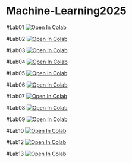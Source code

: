 # Machine-Learning2025

#Lab01
[![Open In Colab](https://colab.research.google.com/assets/colab-badge.svg)](https://colab.research.google.com/github/lisuex/Machine-Learning2025/blob/main/Lab01.ipynb)

#Lab02
[![Open In Colab](https://colab.research.google.com/assets/colab-badge.svg)](https://colab.research.google.com/github/lisuex/Machine-Learning2025/blob/main/Lab02.ipynb)

#Lab03
[![Open In Colab](https://colab.research.google.com/assets/colab-badge.svg)](https://colab.research.google.com/github/lisuex/Machine-Learning2025/blob/main/Lab03.ipynb)

#Lab04
[![Open In Colab](https://colab.research.google.com/assets/colab-badge.svg)](https://colab.research.google.com/github/lisuex/Machine-Learning2025/blob/main/Lab04.ipynb)

#Lab05
[![Open In Colab](https://colab.research.google.com/assets/colab-badge.svg)](https://colab.research.google.com/github/lisuex/Machine-Learning2025/blob/main/Lab05.ipynb)

#Lab06
[![Open In Colab](https://colab.research.google.com/assets/colab-badge.svg)](https://colab.research.google.com/github/lisuex/Machine-Learning2025/blob/main/Lab06.ipynb)

#Lab07
[![Open In Colab](https://colab.research.google.com/assets/colab-badge.svg)](https://colab.research.google.com/github/lisuex/Machine-Learning2025/blob/main/Lab07.ipynb)

#Lab08
[![Open In Colab](https://colab.research.google.com/assets/colab-badge.svg)](https://colab.research.google.com/github/lisuex/Machine-Learning2025/blob/main/Lab08.ipynb)

#Lab09
[![Open In Colab](https://colab.research.google.com/assets/colab-badge.svg)](https://colab.research.google.com/github/lisuex/Machine-Learning2025/blob/main/Lab09.ipynb)

#Lab10
[![Open In Colab](https://colab.research.google.com/assets/colab-badge.svg)](https://colab.research.google.com/github/lisuex/Machine-Learning2025/blob/main/Lab10.ipynb)

#Lab12
[![Open In Colab](https://colab.research.google.com/assets/colab-badge.svg)](https://colab.research.google.com/github/lisuex/Machine-Learning2025/blob/main/Lab12.ipynb)

#Lab13
[![Open In Colab](https://colab.research.google.com/assets/colab-badge.svg)](https://colab.research.google.com/github/lisuex/Machine-Learning2025/blob/main/Lab13.ipynb)
